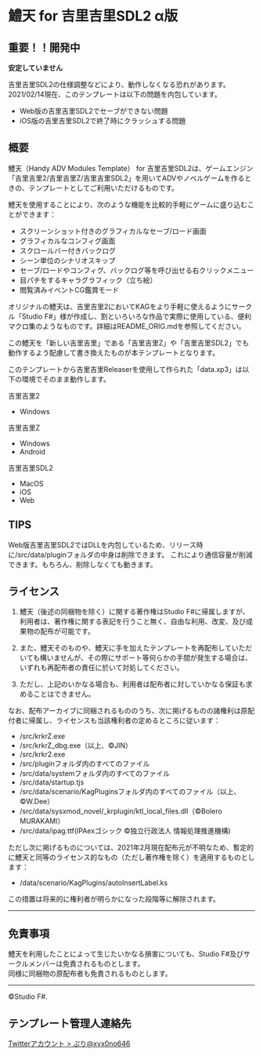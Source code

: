 # 鱧天 for 吉里吉里SDL2 α版

## 重要！！開発中

**安定していません** 

吉里吉里SDL2の仕様調整などにより、動作しなくなる恐れがあります。
2021/02/14現在、このテンプレートは以下の問題を内包しています。

* Web版の吉里吉里SDL2でセーブができない問題
* iOS版の吉里吉里SDL2で終了時にクラッシュする問題

## 概要

鱧天（Handy ADV Modules Template） for 吉里吉里SDL2は、ゲームエンジン「吉里吉里2/吉里吉里Z/吉里吉里SDL2」を用いてADVやノベルゲームを作るときの、テンプレートとしてご利用いただけるものです。

鱧天を使用することにより、次のような機能を比較的手軽にゲームに盛り込むことができます：

* スクリーンショット付きのグラフィカルなセーブ/ロード画面
* グラフィカルなコンフィグ画面
* スクロールバー付きバックログ
* シーン単位のシナリオスキップ
* セーブ/ロードやコンフィグ、バックログ等を呼び出せる右クリックメニュー
* 目パチをするキャラグラフィック（立ち絵）
* 閲覧済みイベントCG鑑賞モード

オリジナルの鱧天は、吉里吉里2においてKAGをより手軽に使えるようにサークル「Studio F#」様が作成し、割といろいろな作品で実際に使用している、便利マクロ集のようなものです。詳細はREADME_ORIG.mdを参照してください。

この鱧天を「新しい吉里吉里」である「吉里吉里Z」や「吉里吉里SDL2」でも動作するよう配慮して書き換えたものが本テンプレートとなります。

このテンプレートから吉里吉里Releaserを使用して作られた「data.xp3」は以下の環境でそのまま動作します。

吉里吉里2

* Windows

吉里吉里Z

* Windows
* Android

吉里吉里SDL2

* MacOS
* iOS
* Web

## TIPS

Web版吉里吉里SDL2ではDLLを内包しているため、リリース時に/src/data/pluginフォルダの中身は削除できます。
これにより通信容量が削減できます。もちろん、削除しなくても動きます。

## ライセンス

1. 鱧天（後述の同梱物を除く）に関する著作権はStudio F#に帰属しますが、利用者は、著作権に関する表記を行うこと無く、自由な利用、改変、及び成果物の配布が可能です。

2. また、鱧天そのものや、鱧天に手を加えたテンプレートを再配布していただいても構いませんが、その際にサポート等何らかの手間が発生する場合は、いずれも再配布者の責任に於いて対処してください。

3. ただし、上記のいかなる場合も、利用者は配布者に対していかなる保証も求めることはできません。

なお、配布アーカイブに同梱されるもののうち、次に掲げるものの諸権利は原配付者に帰属し、ライセンスも当該権利者の定めるところに従います：

* /src/krkrZ.exe
* /src/krkrZ_dbg.exe（以上、&copy;JIN）
* /src/krkr2.exe
* /src/pluginフォルダ内のすべてのファイル
* /src/data/systemフォルダ内のすべてのファイル
* /src/data/startup.tjs
* /src/data/scenario/KagPluginsフォルダ内のすべてのファイル（以上、&copy;W.Dee）
* /src/data/sysxmod_novel/_krplugin/ktl_local_files.dll（&copy;Bolero MURAKAMI）
* /src/data/ipag.ttf(IPAexゴシック &copy;独立行政法人 情報処理推進機構)

ただし次に掲げるものについては、2021年2月現在配布元が不明なため、暫定的に鱧天と同等のライセンス的なもの（ただし著作権を除く）を適用するものとします：

* /data/scenario/KagPlugins/autoInsertLabel.ks

この措置は将来的に権利者が明らかになった段階等に解除されます。

***

## 免責事項

鱧天を利用したことによって生じたいかなる損害についても、Studio F#及びサークルメンバーは免責されるものとします。<br>
同様に同梱物の原配布者も免責されるものとします。

***

&copy;Studio F#.

## テンプレート管理人連絡先

[Twitterアカウント > ぷり@xyx0no646](https://twitter.com/xyx0no646)